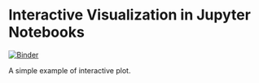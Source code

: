 # Interactive Visualization in Jupyter Notebooks

[![Binder](https://mybinder.org/badge_logo.svg)](https://mybinder.org/v2/gh/OlehKSS/lightning-talk-parietal.git/master?filepath=age_prediction_plot.ipynb)

A simple example of interactive plot.
